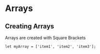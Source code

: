 # Arrays

## Creating Arrays

Arrays are created with Square Brackets
```
let myArray = ['item1', 'item2', 'item3'];
```

